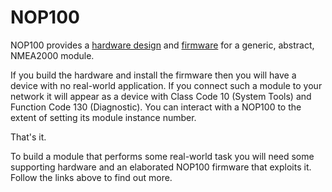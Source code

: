 # NOP100

NOP100 provides a
[hardware design](./hardware/README.md)
and
[firmware](./firmware/README.md)
for a generic, abstract, NMEA2000 module.

If you build the hardware and install the firmware then you will
have a device with no real-world application.
If you connect such a module to your network it will appear as a
device with Class Code 10 (System Tools) and Function Code 130
(Diagnostic).
You can interact with a NOP100 to the extent of setting its module
instance number.

That's it.

To build a module that performs some real-world task you will need
some supporting hardware and an elaborated NOP100 firmware that
exploits it.
Follow the links above to find out more.
